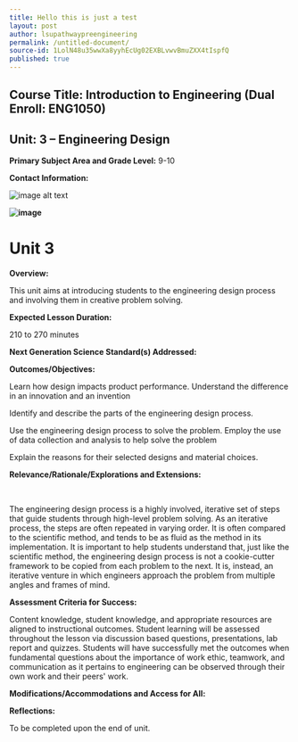 ```yaml
---
title: Hello this is just a test
layout: post
author: lsupathwaypreengineering
permalink: /untitled-document/
source-id: 1LolN48u35wwXa8yyhEcUg02EXBLvwvBmuZXX4tIspfQ
published: true
---
```

## **Course Title**: Introduction to Engineering (Dual Enroll: ENG1050)

## **Unit**: 3 – Engineering Design

**Primary Subject Area and Grade Level:** 9-10

**Contact Information:** 

![image alt text](intro-to-engineering-design.lsupathways.orgstatic/images/xl44zGPqbiEnJoeO6szQFQ_img_0.png)

**![image](https://lh3.googleusercontent.com/oclstq1wTLTdAhffaCQ2GTToizCphTOseOZb14DruGSTjrqNTydZDGwxLkNn6fqR8UVYHNqZSJb0-bnTwSvtpPeiRS5FBpjFhJZd57HRo3ClVIgMiULk0ArrI41bYLr5XbYHUlS72bglUc9LzEfzR5cqY6F21RrjjOpkDP0CxLpwJD1CuwGmgmXPPE1lOEGo9TPD-wyNX0pnkQGDziZ__xz9dfZfYH9GaYsuMlok5BHNjnaGIyQ7zFQ7CY9o4KARPAJ92CxGhZvvfXK7eK5uDR2iFVmEz8JvZXGyomKCtp_A6VfLPlLhnaUCIiwoA1IIhhwONo_ilZJg53BdKVfG5KAKy_3H4hrdn8Zv_voSLMkkpdAiisOtfwKwEcPmSTMdQbLN8Skhsv-LWIPWTqICHN4JLiz9LQeJtvnNBcJrlVnSdhstwqoEdbzduB6S2_OmupYtNAt62hSev2b-aXC735X4ottfSk8vrp8FRJSRxy0mBFHy1KMl0V3EglfFVYBw6d_Yv5d6zU1HUfPnjNqt96SVN1meN43Rx18YxcnUZ-Y2EQ_RGdlZmak4sd22yhYqQWb2ZFQZb84gWEdahbImFnhGQX5trxMrDaOr2A=s128-no)**

# Unit 3

**Overview:**

This unit aims at introducing students to the engineering design process and involving them in creative problem solving.

**Expected Lesson Duration:**

210 to 270 minutes

**Next Generation Science Standard(s) Addressed:**

**Outcomes/Objectives:**

Learn how design impacts product performance.Understand the difference in an innovation and an invention

Identify and describe the parts of the engineering design process.

Use the engineering design process to solve the problem.Employ the use of data collection and analysis to help solve the problem

Explain the reasons for their selected designs and material choices.

**Relevance/Rationale/Explorations and Extensions:**

                                           	

The engineering design process is a highly involved, iterative set of steps that guide students through high-level problem solving. As an iterative process, the steps are often repeated in varying order. It is often compared to the scientific method, and tends to be as fluid as the method in its implementation. It is important to help students understand that, just like the scientific method, the engineering design process is not a cookie-cutter framework to be copied from each problem to the next. It is, instead, an iterative venture in which engineers approach the problem from multiple angles and frames of mind. 

**Assessment Criteria for Success:**

Content knowledge, student knowledge, and appropriate resources are aligned to instructional outcomes. Student learning will be assessed throughout the lesson via discussion based questions, presentations, lab report and quizzes. Students will have successfully met the outcomes when fundamental questions about the importance of work ethic, teamwork, and communication as it pertains to engineering can be observed through their own work and their peers' work.

**Modifications/Accommodations and Access for All:**

**Reflections:**

To be completed upon the end of unit.

